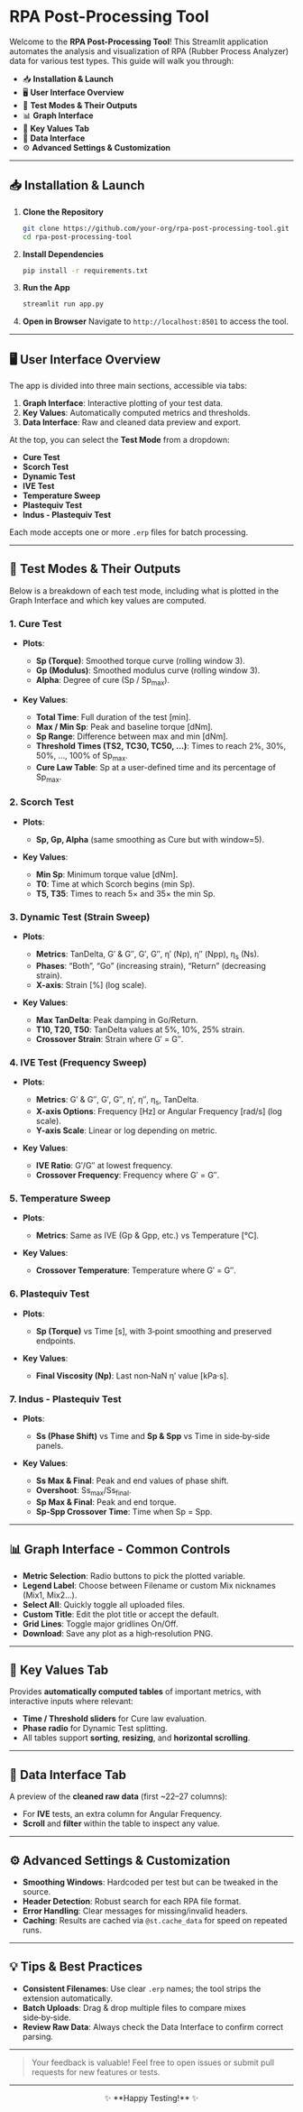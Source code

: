 # RPA Post-Processing Tool

Welcome to the **RPA Post-Processing Tool**! This Streamlit application automates the analysis and visualization of RPA (Rubber Process Analyzer) data for various test types. This guide will walk you through:

- 📥 **Installation & Launch**
- 🖥️ **User Interface Overview**
- 🧪 **Test Modes & Their Outputs**
- 📊 **Graph Interface**
- 🔑 **Key Values Tab**
- 📂 **Data Interface**
- ⚙️ **Advanced Settings & Customization**

---

## 📥 Installation & Launch

1. **Clone the Repository**
   ```bash
   git clone https://github.com/your-org/rpa-post-processing-tool.git
   cd rpa-post-processing-tool
   ```

2. **Install Dependencies**
   ```bash
   pip install -r requirements.txt
   ```

3. **Run the App**
   ```bash
   streamlit run app.py
   ```

4. **Open in Browser**
   Navigate to `http://localhost:8501` to access the tool.

---

## 🖥️ User Interface Overview

The app is divided into three main sections, accessible via tabs:

1. **Graph Interface**: Interactive plotting of your test data.
2. **Key Values**: Automatically computed metrics and thresholds.
3. **Data Interface**: Raw and cleaned data preview and export.

At the top, you can select the **Test Mode** from a dropdown:

- **Cure Test**
- **Scorch Test**
- **Dynamic Test**
- **IVE Test**
- **Temperature Sweep**
- **Plastequiv Test**
- **Indus - Plastequiv Test**

Each mode accepts one or more `.erp` files for batch processing.

---

## 🧪 Test Modes & Their Outputs

Below is a breakdown of each test mode, including what is plotted in the Graph Interface and which key values are computed.

### 1. **Cure Test**

- **Plots**:
  - **Sp (Torque)**: Smoothed torque curve (rolling window 3).
  - **Gp (Modulus)**: Smoothed modulus curve (rolling window 3).
  - **Alpha**: Degree of cure (Sp / Sp<sub>max</sub>).

- **Key Values**:
  - **Total Time**: Full duration of the test [min].
  - **Max / Min Sp**: Peak and baseline torque [dNm].
  - **Sp Range**: Difference between max and min [dNm].
  - **Threshold Times (TS2, TC30, TC50, …)**: Times to reach 2%, 30%, 50%, …, 100% of Sp<sub>max</sub>.
  - **Cure Law Table**: Sp at a user-defined time and its percentage of Sp<sub>max</sub>.

### 2. **Scorch Test**

- **Plots**:
  - **Sp, Gp, Alpha** (same smoothing as Cure but with window=5).

- **Key Values**:
  - **Min Sp**: Minimum torque value [dNm].
  - **T0**: Time at which Scorch begins (min Sp).
  - **T5, T35**: Times to reach 5× and 35× the min Sp.

### 3. **Dynamic Test** (Strain Sweep)

- **Plots**:
  - **Metrics**: TanDelta, G′ & G″, G′, G″, η′ (Np), η″ (Npp), η<sub>s</sub> (Ns).
  - **Phases**: “Both”, “Go” (increasing strain), “Return” (decreasing strain).
  - **X-axis**: Strain [%] (log scale).

- **Key Values**:
  - **Max TanDelta**: Peak damping in Go/Return.
  - **T10, T20, T50**: TanDelta values at 5%, 10%, 25% strain.
  - **Crossover Strain**: Strain where G′ = G″.

### 4. **IVE Test** (Frequency Sweep)

- **Plots**:
  - **Metrics**: G′ & G″, G′, G″, η′, η″, η<sub>s</sub>, TanDelta.
  - **X-axis Options**: Frequency [Hz] or Angular Frequency [rad/s] (log scale).
  - **Y-axis Scale**: Linear or log depending on metric.

- **Key Values**:
  - **IVE Ratio**: G′/G″ at lowest frequency.
  - **Crossover Frequency**: Frequency where G′ = G″.

### 5. **Temperature Sweep**

- **Plots**:
  - **Metrics**: Same as IVE (Gp & Gpp, etc.) vs Temperature [°C].

- **Key Values**:
  - **Crossover Temperature**: Temperature where G′ = G″.

### 6. **Plastequiv Test**

- **Plots**:
  - **Sp (Torque)** vs Time [s], with 3‑point smoothing and preserved endpoints.

- **Key Values**:
  - **Final Viscosity (Np)**: Last non‑NaN η′ value [kPa·s].

### 7. **Indus - Plastequiv Test**

- **Plots**:
  - **Ss (Phase Shift)** vs Time and **Sp & Spp** vs Time in side‑by‑side panels.

- **Key Values**:
  - **Ss Max & Final**: Peak and end values of phase shift.
  - **Overshoot**: Ss<sub>max</sub>/Ss<sub>final</sub>.
  - **Sp Max & Final**: Peak and end torque.
  - **Sp‑Spp Crossover Time**: Time when Sp = Spp.

---

## 📊 Graph Interface - Common Controls

- **Metric Selection**: Radio buttons to pick the plotted variable.
- **Legend Label**: Choose between Filename or custom Mix nicknames (Mix1, Mix2…).
- **Select All**: Quickly toggle all uploaded files.
- **Custom Title**: Edit the plot title or accept the default.
- **Grid Lines**: Toggle major gridlines On/Off.
- **Download**: Save any plot as a high‑resolution PNG.

---

## 🔑 Key Values Tab

Provides **automatically computed tables** of important metrics, with interactive inputs where relevant:

- **Time / Threshold sliders** for Cure law evaluation.
- **Phase radio** for Dynamic Test splitting.
- All tables support **sorting**, **resizing**, and **horizontal scrolling**.

---

## 📂 Data Interface Tab

A preview of the **cleaned raw data** (first ~22–27 columns):

- For **IVE** tests, an extra column for Angular Frequency.
- **Scroll** and **filter** within the table to inspect any value.

---

## ⚙️ Advanced Settings & Customization

- **Smoothing Windows**: Hardcoded per test but can be tweaked in the source.
- **Header Detection**: Robust search for each RPA file format.
- **Error Handling**: Clear messages for missing/invalid headers.
- **Caching**: Results are cached via `@st.cache_data` for speed on repeated runs.

---

## 💡 Tips & Best Practices

- **Consistent Filenames**: Use clear `.erp` names; the tool strips the extension automatically.
- **Batch Uploads**: Drag & drop multiple files to compare mixes side‑by‑side.
- **Review Raw Data**: Always check the Data Interface to confirm correct parsing.

---

> Your feedback is valuable! Feel free to open issues or submit pull requests for new features or tests.

---

<div align="center">
✨ **Happy Testing!** ✨
</div>
